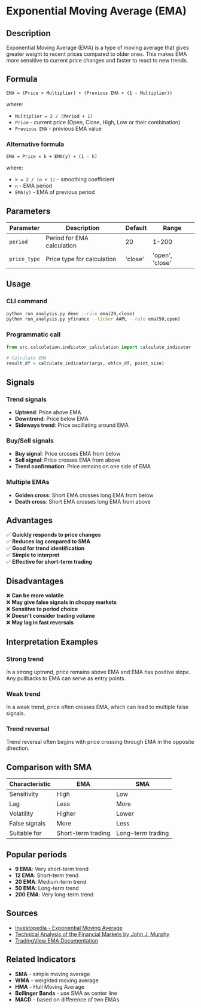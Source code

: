 # Exponential Moving Average (EMA)

## Description

Exponential Moving Average (EMA) is a type of moving average that gives greater weight to recent prices compared to older ones. This makes EMA more sensitive to current price changes and faster to react to new trends.

## Formula

```
EMA = (Price × Multiplier) + (Previous EMA × (1 - Multiplier))
```

where:
- `Multiplier = 2 / (Period + 1)`
- `Price` - current price (Open, Close, High, Low or their combination)
- `Previous EMA` - previous EMA value

### Alternative formula
```
EMA = Price × k + EMA(y) × (1 - k)
```

where:
- `k = 2 / (n + 1)` - smoothing coefficient
- `n` - EMA period
- `EMA(y)` - EMA of previous period

## Parameters

| Parameter | Description | Default | Range |
|-----------|-------------|---------|-------|
| `period` | Period for EMA calculation | 20 | 1-200 |
| `price_type` | Price type for calculation | 'close' | 'open', 'close' |

## Usage

### CLI command
```bash
python run_analysis.py demo --rule ema(20,close)
python run_analysis.py yfinance --ticker AAPL --rule ema(50,open)
```

### Programmatic call
```python
from src.calculation.indicator_calculation import calculate_indicator

# Calculate EMA
result_df = calculate_indicator(args, ohlcv_df, point_size)
```

## Signals

### Trend signals
- **Uptrend**: Price above EMA
- **Downtrend**: Price below EMA
- **Sideways trend**: Price oscillating around EMA

### Buy/Sell signals
- **Buy signal**: Price crosses EMA from below
- **Sell signal**: Price crosses EMA from above
- **Trend confirmation**: Price remains on one side of EMA

### Multiple EMAs
- **Golden cross**: Short EMA crosses long EMA from below
- **Death cross**: Short EMA crosses long EMA from above

## Advantages

✅ **Quickly responds to price changes**  
✅ **Reduces lag compared to SMA**  
✅ **Good for trend identification**  
✅ **Simple to interpret**  
✅ **Effective for short-term trading**  

## Disadvantages

❌ **Can be more volatile**  
❌ **May give false signals in choppy markets**  
❌ **Sensitive to period choice**  
❌ **Doesn't consider trading volume**  
❌ **May lag in fast reversals**  

## Interpretation Examples

### Strong trend
In a strong uptrend, price remains above EMA and EMA has positive slope. Any pullbacks to EMA can serve as entry points.

### Weak trend
In a weak trend, price often crosses EMA, which can lead to multiple false signals.

### Trend reversal
Trend reversal often begins with price crossing through EMA in the opposite direction.

## Comparison with SMA

| Characteristic | EMA | SMA |
|----------------|-----|-----|
| Sensitivity | High | Low |
| Lag | Less | More |
| Volatility | Higher | Lower |
| False signals | More | Less |
| Suitable for | Short-term trading | Long-term trading |

## Popular periods

- **9 EMA**: Very short-term trend
- **12 EMA**: Short-term trend
- **20 EMA**: Medium-term trend
- **50 EMA**: Long-term trend
- **200 EMA**: Very long-term trend

## Sources

- [Investopedia - Exponential Moving Average](https://www.investopedia.com/terms/e/ema.asp)
- [Technical Analysis of the Financial Markets by John J. Murphy](https://www.amazon.com/Technical-Analysis-Financial-Markets-Comprehensive/dp/0735200661)
- [TradingView EMA Documentation](https://www.tradingview.com/support/solutions/43000516349-exponential-moving-average-ema/)

## Related Indicators

- **SMA** - simple moving average
- **WMA** - weighted moving average
- **HMA** - Hull Moving Average
- **Bollinger Bands** - use SMA as center line
- **MACD** - based on difference of two EMAs 